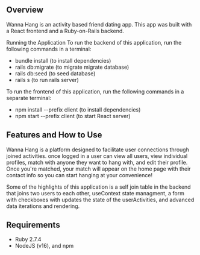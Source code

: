 ## Overview
Wanna Hang is an activity based friend dating app. This app was built with a React frontend and a Ruby-on-Rails backend.

Running the Application
To run the backend of this application, run the following commands in a terminal: 
- bundle install (to install dependencies) 
- rails db:migrate (to migrate migrate database)
- rails db:seed (to seed database) 
- rails s (to run rails server)

To run the frontend of this application, run the following commands in a separate terminal: 
- npm install --prefix client (to install dependencies) 
- npm start --prefix client (to start React server)

## Features and How to Use
Wanna Hang is a platform designed to facilitate user connections through joined activities. once logged in a user can view all users, view individual profiles, match with anyone they want to hang with, and edit their profile. Once you're matched, your match will appear on the home page with their contact info so you can start hanging at your convenience! 

Some of the highlights of this application is a self join table in the backend that joins two users to each other, useContext state managment, a form with checkboxes with updates the state of the userActivities, and advanced data iterations and rendering. 

## Requirements

- Ruby 2.7.4
- NodeJS (v16), and npm